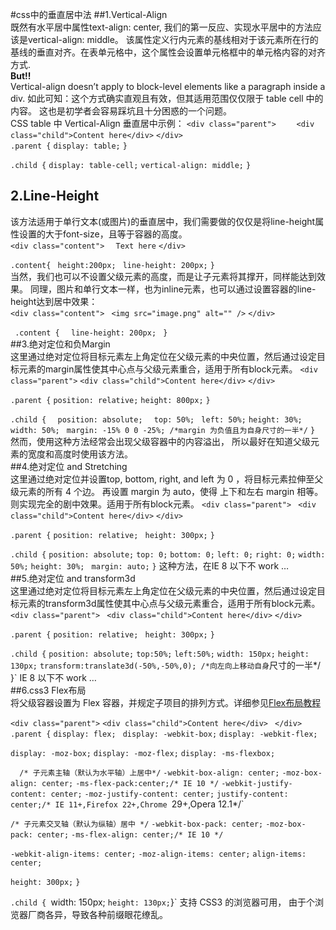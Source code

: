 #css中的垂直居中法
##1.Vertical-Align  
  既然有水平居中属性text-align: center, 我们的第一反应、实现水平居中的方法应该是vertical-align: middle。
该属性定义行内元素的基线相对于该元素所在行的基线的垂直对齐。在表单元格中，这个属性会设置单元格框中的单元格内容的对齐方式.  
**But!!**  
  Vertical-align doesn’t apply to block-level elements like a paragraph inside a div.
  如此可知：这个方式确实直观且有效，但其适用范围仅仅限于 table cell 中的内容。
  这也是初学者会容易踩坑且十分困惑的一个问题。  
  CSS table 中 Vertical-Align 垂直居中示例：
  `<div class="parent">`
  `    <div class="child">Content here</div>`
  `</div>`  
  `.parent {`
        `display: table;`
  `}`
  
  `.child {`
    `display: table-cell;`
    `vertical-align: middle;`
  `}`  
## 2.Line-Height  
  该方法适用于单行文本(或图片)的垂直居中，我们需要做的仅仅是将line-height属性设置的大于font-size，且等于容器的高度。  
 `<div class="content">`
 `  Text here`
 `</div>` 
 
 `.content{`
  ` height:200px;`
  ` line-height: 200px;`
 `}`  
 当然，我们也可以不设置父级元素的高度，而是让子元素将其撑开，同样能达到效果。
 同理，图片和单行文本一样，也为inline元素，也可以通过设置容器的line-height达到居中效果：  
 `<div class="content">`
   ` <img src="image.png" alt="" />`
  `</div>`  
  
 ` .content {`
  `  line-height: 200px;`
 ` }`  
##3.绝对定位和负Margin  
这里通过绝对定位将目标元素左上角定位在父级元素的中央位置，然后通过设定目标元素的margin属性使其中心点与父级元素重合，适用于所有block元素。
`<div class="parent">`
  `<div class="child">Content here</div>`
`</div>`

`.parent {`
  `position: relative;`
  `height: 800px;`
`}`

`.child {`
`  position: absolute;`
`  top: 50%;`
 ` left: 50%;`
  `height: 30%;`
  `width: 50%;`
 ` margin: -15% 0 0 -25%; /*margin 为负值且为自身尺寸的一半*/`
`}`
然而，使用这种方法经常会出现父级容器中的内容溢出， 所以最好在知道父级元素的宽度和高度时使用该方法。  
##4.绝对定位 and Stretching  
这里通过绝对定位并设置top, bottom, right, and left 为 0 ，将目标元素拉伸至父级元素的所有 4 个边。 再设置 margin 为 auto，使得 上下和左右 margin 相等。则实现完全的剧中效果。适用于所有block元素。 
`<div class="parent">`
 ` <div class="child">Content here</div>`
`</div>`

`.parent {`
  `position: relative;`
 ` height: 300px;`
`}`

`.child {`
  `position: absolute;`
  `top: 0;`
  `bottom: 0;`
  `left: 0;`
  `right: 0;`
  `width: 50%;`
  `height: 30%;`
 ` margin: auto;`
`}`
这种方法，在IE 8 以下不 work …  
##5.绝对定位 and transform3d  
这里通过绝对定位将目标元素左上角定位在父级元素的中央位置，然后通过设定目标元素的transform3d属性使其中心点与父级元素重合，适用于所有block元素。
`<div class="parent">`
 ` <div class="child">Content here</div>`
`</div>`

`.parent {`
  `position: relative;`
 ` height: 300px;`
`}`    

`.child {`
  `position: absolute;`
  `top:50%;`
  `left:50%;`
  `width: 150px;`
  `height: 130px;`
  `transform:translate3d(-50%,-50%,0); /*向左向上移动自身`尺寸的一半*/`
`}`
IE 8 以下不 work …  
##6.css3 Flex布局    
将父级容器设置为 Flex 容器，并规定子项目的排列方式。详细参见[Flex布局教程](http://www.ruanyifeng.com/blog/2015/07/flex-grammar.html?utm_source=tuicool) 

  `<div class="parent">`
    `<div class="child">Content here</div>`
 ` </div>`
`.parent {`
  `display: flex;`
 ` display: -webkit-box;`
  `display: -webkit-flex;`

  `display: -moz-box;`
  `display: -moz-flex;`
  `display: -ms-flexbox;`

  `  /* 子元素主轴（默认为水平轴）上居中*/`
  `-webkit-box-align: center;`
  `-moz-box-align: center;`
  `-ms-flex-pack:center;/* IE 10 */`
  `-webkit-justify-content: center;`
  `-moz-justify-content: center;`
  `justify-content: center;/* IE 11+,Firefox 22+,Chrome `29+,Opera 12.1*/`

  `/* 子元素交叉轴（默认为纵轴）居中 */`
  `-webkit-box-pack: center;`
  `-moz-box-pack: center;`
  `-ms-flex-align: center;/* IE 10 */`

  `-webkit-align-items: center;`
  `-moz-align-items: center;`
  `align-items: center;`

  `height: 300px;`
`}`

`.child {
  `width: 150px;
 ` height: 130px;
`}`
支持 CSS3 的浏览器可用， 由于个浏览器厂商各异，导致各种前缀眼花缭乱。